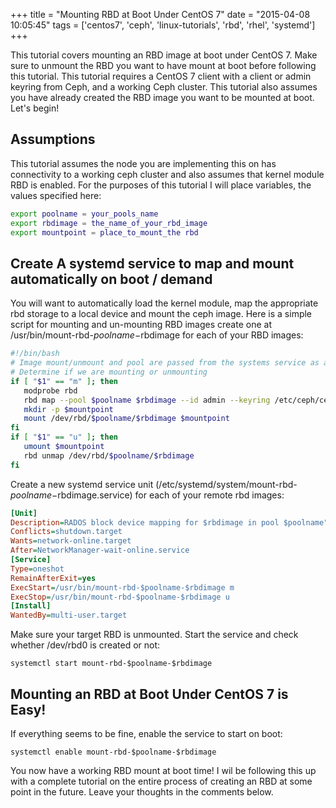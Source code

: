 +++
title = "Mounting RBD at Boot Under CentOS 7"
date = "2015-04-08 10:05:45"
tags = ['centos7', 'ceph', 'linux-tutorials', 'rbd', 'rhel', 'systemd']
+++

This tutorial covers mounting an RBD image at boot under CentOS 7. Make sure to
unmount the RBD you want to have mount at boot before following this tutorial.
This tutorial requires a CentOS 7 client with a client or admin keyring from
Ceph, and a working Ceph cluster. This tutorial also assumes you have already
created the RBD image you want to be mounted at boot. Let's begin!

## Assumptions

This tutorial assumes the node you are implementing this on has connectivity to
a working ceph cluster and also assumes that kernel module RBD is enabled. For
the purposes of this tutorial I will place variables, the values specified here:

```bash
export poolname = your_pools_name
export rbdimage = the_name_of_your_rbd_image
export mountpoint = place_to_mount_the rbd
```

## Create A systemd service to map and mount automatically on boot / demand

You will want to automatically load the kernel module, map the appropriate rbd
storage to a local device and mount the ceph image. Here is a simple script for
mounting and un-mounting RBD images create one at
/usr/bin/mount-rbd-$poolname-$rbdimage for each of your RBD images:

```bash
#!/bin/bash
# Image mount/unmount and pool are passed from the systems service as arguments
# Determine if we are mounting or unmounting
if [ "$1" == "m" ]; then
   modprobe rbd
   rbd map --pool $poolname $rbdimage --id admin --keyring /etc/ceph/ceph.client.admin.keyring
   mkdir -p $mountpoint
   mount /dev/rbd/$poolname/$rbdimage $mountpoint
fi
if [ "$1" == "u" ]; then
   umount $mountpoint
   rbd unmap /dev/rbd/$poolname/$rbdimage
fi
```

Create a new systemd service unit
(/etc/systemd/system/mount-rbd-$poolname-$rbdimage.service) for each of your
remote rbd images:

```ini
[Unit]
Description=RADOS block device mapping for $rbdimage in pool $poolname"
Conflicts=shutdown.target
Wants=network-online.target
After=NetworkManager-wait-online.service
[Service]
Type=oneshot
RemainAfterExit=yes
ExecStart=/usr/bin/mount-rbd-$poolname-$rbdimage m
ExecStop=/usr/bin/mount-rbd-$poolname-$rbdimage u
[Install]
WantedBy=multi-user.target
```

Make sure your target RBD is unmounted. Start the service and check whether
/dev/rbd0 is created or not:

`systemctl start mount-rbd-$poolname-$rbdimage`

## Mounting an RBD at Boot Under CentOS 7 is Easy!

If everything seems to be fine, enable the service to start on boot:

`systemctl enable mount-rbd-$poolname-$rbdimage`

You now have a working RBD mount at boot time! I wil be following this up with a
complete tutorial on the entire process of creating an RBD at some point in the
future. Leave your thoughts in the comments below.
